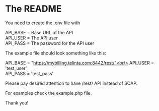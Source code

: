 # The README

You need to create the .env file with

API_BASE = Base URL of the API<br/>
API_USER = The API user <br/>
API_PASS = The password for the API user<br/>

The example file should look something like this:

API_BASE = "https://mybilling.telinta.com:8442/rest/"<br/>
API_USER = 'test_user'<br/>
API_PASS = 'test_pass'<br/>

Please pay desired attention to have /rest/ API instead of SOAP.

For examples check the example.php file.

Thank you!
